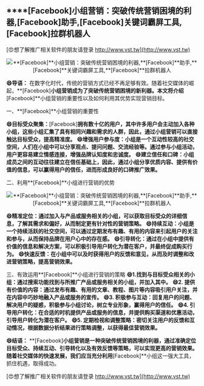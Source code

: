 ## ****[Facebook]**小组营销：突破传统营销困境的利器,**[Facebook]**助手,**[Facebook]**关键词霸屏工具,**[Facebook]**拉群机器人**

[😍想了解推广相关软件的朋友请登录 http://www.vst.tw](http://www.vst.tw)

 <center><img src="https://vst.tw/MP4/tuiguang/png/8.png" alt="**[Facebook]**小组营销：突破传统营销困境的利器,**[Facebook]**助手,**[Facebook]**关键词霸屏工具,**[Facebook]**拉群机器人"></center>

**😄导语：**
在数字化时代，传统的营销方式已经不再足够有效。随着社交媒体的崛起，**[Facebook]**小组营销成为了突破传统营销困境的新利器。本文将介绍**[Facebook]**小组营销的重要性以及如何利用其优势实现营销目标。

一、**[Facebook]**小组营销的重要性

**😄目标受众聚集：**[Facebook]**拥有数十亿的用户，其中许多用户会主动加入各种小组，这些小组汇集了具有相同兴趣和需求的人群，因此，通过小组营销可以直接触达目标受众，提高精准度。**
**😄增强用户参与度：小组是一个互动性较高的社交空间，人们在小组中可以分享观点、提问问题、交流经验等。通过参与小组活动，用户更容易建立情感连接，增强品牌认知度和忠诚度。**
**😄建立信任和口碑：小组成员之间的互动往往建立在信任基础上，因此，通过小组分享优质内容、提供有价值的信息，可以赢得用户的信任，进而形成良好的口碑推广效果。**

二、利用**[Facebook]**小组进行营销的优势

 <center><img src="https://vst.tw/MP4/tuiguang/png/0.png" alt="**[Facebook]**小组营销：突破传统营销困境的利器,**[Facebook]**助手,**[Facebook]**关键词霸屏工具,**[Facebook]**拉群机器人"></center>

**😄精准定位：通过加入与产品或服务相关的小组，可以获取目标受众的详细信息，了解其需求和偏好，从而制定更有针对性的营销策略。**
**😄持续互动：小组是一个持续活跃的社交空间，可以通过定期发布有趣、有用的内容来引起用户的关注和参与，从而保持品牌在用户心中的存在感。**
**😄引导转化：通过在小组中提供有价值的信息和解决方案，可以积极引导用户转化为潜在客户，并最终促成购买行为。**
**😄快速反馈：在小组中可以及时获得用户的反馈和意见，从而及时调整和改进营销策略，提高营销效果。**

三、有效运用**[Facebook]**小组进行营销的策略
**😄1.找到与目标受众相关的小组：通过搜索功能找到与所推广产品或服务相关的小组，并加入其中。**
**😄2. 提供有价值的内容：通过发布有趣、有用的文章、教程、图片等内容吸引用户关注，并在内容中巧妙地融入产品或服务的宣传。**
**😄3. 积极参与互动：回复用户的问题、解决用户的疑惑，积极参与小组讨论，树立专业形象，赢得用户的信任。**
**😄4. 引导用户转化：在合适的时机提供产品或服务的信息，并提供购买渠道和优惠活动，引导用户转化为潜在客户。**
**😄5. 定期检视和调整策略：密切关注用户的反馈和互动情况，根据数据分析结果进行策略调整，以获得最佳营销效果。**

**😄结语：**
**[Facebook]**小组营销是一种突破传统营销困境的利器，通过准确定位目标受众、持续互动、引导转化以及有效反馈等策略，可以实现更高的营销效果。随着社交媒体的快速发展，我们应当充分利用**[Facebook]**小组这一强大工具，抓住机遇，取得成功。

[😍想了解推广相关软件的朋友请登录 http://www.vst.tw](http://www.vst.tw)



